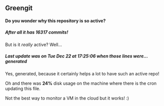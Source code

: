 ## Greengit

#### Do you wonder why this repository is so active?

##### After all it has 16317 commits!

But is it *really* active? Well...

##### Last update was on Tue Dec 22 at 17:25:06 when those lines were... generated

Yes, generated, because it certainly helps a lot to have such an active repo!

Oh and there was **24%** disk usage on the machine
where there is the cron updating this file.

Not the best way to monitor a VM in the cloud but it works! :)
